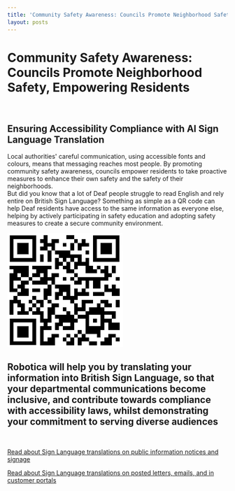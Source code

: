 ```yaml
---
title: 'Community Safety Awareness: Councils Promote Neighborhood Safety, Empowering Residents'
layout: posts
---
```


# Community Safety Awareness: Councils Promote Neighborhood Safety, Empowering Residents

![]()

## Ensuring Accessibility Compliance with AI Sign Language Translation

Local authorities' careful communication, using accessible fonts and colours, means that messaging reaches most people.  By promoting community safety awareness, councils empower residents to take proactive measures to enhance their own safety and the safety of their neighborhoods.  
But did you know that a lot of Deaf people struggle to read English and rely entire on British Sign Language?
Something as simple as a QR code can help Deaf residents have access to the same information as everyone else, helping by actively participating in safety education and adopting safety measures to create a secure community environment.

![QR Code](/posts/images/qr-contact.png)

## Robotica will help you by translating your information into British Sign Language, so that your departmental communications become inclusive, and contribute towards compliance with accessibility laws, whilst demonstrating your commitment to serving diverse audiences

<br/>

[Read about Sign Language translations on public information notices and signage](/solutions/gazette)

[Read about Sign Language translations on posted letters, emails, and in customer portals](/solutions/correspondent)
